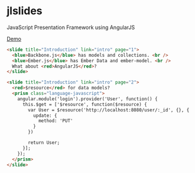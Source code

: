 jlslides
========

JavaScript Presentation Framework using AngularJS

[Demo](http://joshualat.com/slides/angularjs-restangular/)

~~~ html
<slide title="Introduction" link="intro" page="1">
  <blue>Backbone.js</blue> has models and collections. <br />
  <blue>Ember.js</blue> has Ember Data and ember-model. <br />
  What about <red>AngularJS</red>?
</slide>

<slide title="Introduction" link="intro" page="2">
  <red>$resource</red> for data models?
  <prism class="language-javascript">
    angular.module('login').provider('User', function() {
      this.$get = ['$resource', function($resource) {
        var User = $resource('http://localhost:8080/user/:_id', {}, {
          update: {
            method: 'PUT'
          }
        })

        return User;
      }];
    });
  </prism>
</slide>
~~~